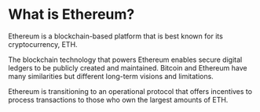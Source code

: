 # What is Ethereum?
Ethereum is a blockchain-based platform that is best known for its cryptocurrency, ETH.

The blockchain technology that powers Ethereum enables secure digital ledgers to be publicly created and maintained.
Bitcoin and Ethereum have many similarities but different long-term visions and limitations.

Ethereum is transitioning to an operational protocol that offers incentives to process transactions to those who own the largest amounts of ETH.